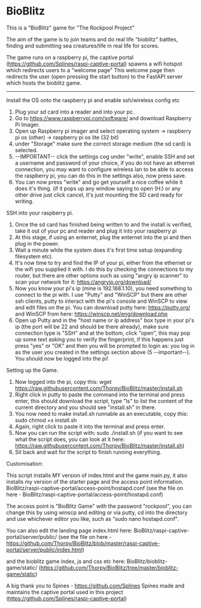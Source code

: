# BioBlitz


This is a "BioBlitz" game for "The Rockpool Project"

The aim of the game is to join teams and do real life "bioblitz" battles, finding and submitting sea creatures/life in real life for scores.

The game runs on a raspberry pi, the captive portal (https://github.com/Splines/raspi-captive-portal) spawns a wifi hotspot which redirects users to a "welcome page"
This welcome page then redirects the user (open pressing the start button) to the FastAPI server which hosts the bioblitz game.

------------------------------------------------

Install the OS onto the raspberry pi and enable ssh/wireless config etc

1. Plug your sd card into a reader and into your pc.
2. Go to https://www.raspberrypi.com/software/ and download Raspberry Pi Imager.
3. Open up Raspberry pi imager and select operating system -> raspberry pi os (other) -> raspberry pi os lite (32 bit)
4. under "Storage" make sure the correct storage medium (the sd card) is selected.
5. --IMPORTANT-- click the settings cog under "write", enable SSH and set a username and password of your choice, if you do not have an ethernet connection, you may want to configure wireless lan to be able to access the raspberry pi, you can do this in the settings also, now press save.
6. You can now press "write" and go get yourself a nice coffee while it does it's thing. (if it pops up any window saying to open (H:) or any other drive just click cancel, it's just mounting the SD card ready for writing.


SSH into your raspberry pi.

1. Once the sd card has finished being written to and the install is verified, take it out of your pc and reader and plug it into your raspberry pi
2. At this stage, if using an enternet, plug the enternet into the pi and then plug in the power.
3. Wait a minute while the system does it's first time setup (expanding filesystem etc).
4. It's now time to try and find the IP of your pi, either from the ethernet or the wifi you supplied it with. I do this by checking the connections to my router, but there are other options such as using "angry ip scanner" to scan your network for it: https://angryip.org/download/
5. Now you know your pi's ip (mine is 192.168.1.10), you need something to connect to the pi with. I use "Putty" and "WinSCP" but there are other ssh clients, putty to interact with the pi's console and WinSCP to view and edit files on the pi. You can download putty here: https://putty.org/ and WinSCP from here: https://winscp.net/eng/download.php
6. Open up Putty and in the "host name or ip address" box type in your pi's ip (the port will be 22 and should be there already), make sure connection type is "SSH" and at the bottom, click "open", this may pop up some text asking you to verify the fingerprint, if this happens just press "yes" or "OK" and then you will be prompted to login as: you log in as the user you created in the settings section above (5 --important--). You should now be logged into the pi!


Setting up the Game.

1. Now logged into the pi, copy this: wget https://raw.githubusercontent.com/Thorpy/BioBlitz/master/install.sh
2. Right click in putty to paste the command into the terminal and press enter, this should download the script, type "ls" to list the content of the current directory and you should see "install.sh" in there.
3. You now need to make install.sh runnable as an executable, copy this: sudo chmod +x install.sh
4. Again, right click to paste it into the terminal and press enter.
5. Now you can run the script with: sudo ./install.sh (if you want to see what the script does, you can look at it here: https://raw.githubusercontent.com/Thorpy/BioBlitz/master/install.sh)
6. Sit back and wait for the script to finish running everything.






Customisation:

This script installs MY version of index.html and the game main.py, it also installs my version of the starter page and the access point information.
BioBlitz/raspi-captive-portal/access-point/hostapd.conf (see the file on here - BioBlitz/raspi-captive-portal/access-point/hostapd.conf)

The access point is "BioBlitz Game" with the password "rockpool", you can change this by using winscp and editing or via putty, cd into the directory and use whichever editor you like, such as "sudo nano hostapd.conf".

You can also edit the landing page index.html here: BioBlitz/raspi-captive-portal/server/public/ (see the file on here - https://github.com/Thorpy/BioBlitz/blob/master/raspi-captive-portal/server/public/index.html)

and the bioblitz game index, js and css etc here: BioBlitz/bioblitz-game/static/ (https://github.com/Thorpy/BioBlitz/tree/master/bioblitz-game/static)


A big thank you to Spines - https://github.com/Splines
Spines made and maintains the captive portal used in this project (https://github.com/Splines/raspi-captive-portal)
